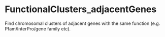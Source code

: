 # FunctionalClusters_adjacentGenes
Find chromosomal clusters of adjacent genes with the same function (e.g. Pfam/InterPro/gene family etc). 
